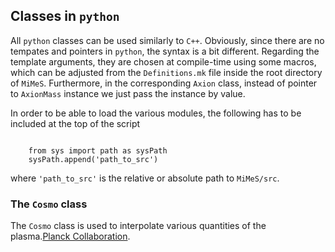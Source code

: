 ## Classes in ```python```

All ```python``` classes can be used similarly to ```C++```. Obviously, since there are no tempates and pointers in ```python```, the syntax is a bit different. Regarding the template arguments, they are chosen at compile-time using some macros, which can be adjusted from the ```Definitions.mk``` file inside the root directory of ```MiMeS```. Furthermore, in the corresponding ```Axion``` class, instead of pointer to ```AxionMass``` instance we just pass the instance by value. 

In order to be able to load the various modules, the following has to be included at the top of the script
<pre><code class="prettyprint">
	from sys import path as sysPath
	sysPath.append('path_to_src')
</code></pre>
where ```'path_to_src'``` is the relative or absolute path to ```MiMeS/src```.

### The ```Cosmo``` class
The ```Cosmo``` class is used to  interpolate various quantities of the plasma.[Planck Collaboration](https://inspirehep.net/literature/1682902).